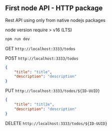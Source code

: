 ## First node API - HTTP package
Rest API using only from native nodejs packages

node version require > v16 (LTS)

```bash
npm run dev
```

GET
`http://localhost:3333/todos`

POST
`http://localhost:3333/todos`
```json 
{
	"title": "title",
	"description": "description"
}
```

PUT
`http://localhost:3333/todos/${ID-UUID}`
```json 
{
	"title": "titl2e",
	"description": "description"
}
```

DELETE
`http://localhost:3333/todos/${ID-UUID}`
